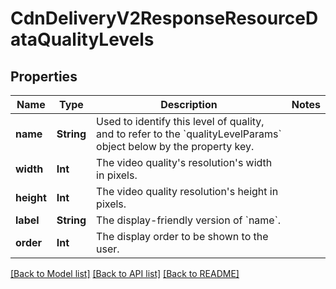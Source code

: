 # CdnDeliveryV2ResponseResourceDataQualityLevels

## Properties
Name | Type | Description | Notes
------------ | ------------- | ------------- | -------------
**name** | **String** | Used to identify this level of quality, and to refer to the &#x60;qualityLevelParams&#x60; object below by the property key. | 
**width** | **Int** | The video quality&#39;s resolution&#39;s width in pixels. | 
**height** | **Int** | The video quality resolution&#39;s height in pixels. | 
**label** | **String** | The display-friendly version of &#x60;name&#x60;. | 
**order** | **Int** | The display order to be shown to the user. | 

[[Back to Model list]](../README.md#documentation-for-models) [[Back to API list]](../README.md#documentation-for-api-endpoints) [[Back to README]](../README.md)


